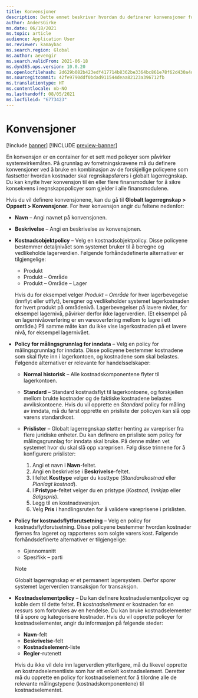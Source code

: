 ```yaml
---
title: Konvensjoner
description: Dette emnet beskriver hvordan du definerer konvensjoner for å fastsette hvordan kostnader skal beregnes i Globalt lagerregnskap.
author: AndersGirke
ms.date: 06/18/2021
ms.topic: article
audience: Application User
ms.reviewer: kamaybac
ms.search.region: Global
ms.author: aevengir
ms.search.validFrom: 2021-06-18
ms.dyn365.ops.version: 10.0.20
ms.openlocfilehash: 2d629b082b423edf417714b8362be3364bc861e78f62d430a4d7083b8c49611a
ms.sourcegitcommit: 42fe9790ddf0bdad911544deaa82123a396712fb
ms.translationtype: HT
ms.contentlocale: nb-NO
ms.lasthandoff: 08/05/2021
ms.locfileid: "6773423"
---
```

# <a name="conventions"></a>Konvensjoner

[!include [banner](../includes/banner.md)]
[!INCLUDE [preview-banner](../includes/preview-banner.md)]

En konvensjon er en container for et sett med policyer som påvirker systemvirkemåten. På grunnlag av forretningskravene må du definere konvensjoner ved å bruke en kombinasjon av de forskjellige policyene som fastsetter hvordan kostnader skal regnskapsførers i globalt lagerregnskap. Du kan knytte hver konvensjon til én eller flere finansmoduler for å sikre konsekvens i regnskapspolicyer som gjelder i alle finansmodulene.

Hvis du vil definere konvensjonene, kan du gå til **Globalt lagerregnskap \> Oppsett \> Konvensjoner**. For hver konvensjon angir du feltene nedenfor:

- **Navn** – Angi navnet på konvensjonen.
- **Beskrivelse** – Angi en beskrivelse av konvensjonen.
- **Kostnadsobjektpolicy** – Velg en kostnadsobjektpolicy. Disse policyene bestemmer detaljnivået som systemet bruker til å beregne og vedlikeholde lagerverdien. Følgende forhåndsdefinerte alternativer er tilgjengelige:

    - Produkt
    - Produkt – Område
    - Produkt – Område – Lager

    Hvis du for eksempel velger *Produkt – Område* for hver lagerbevegelse (innflyt eller utflyt), beregner og vedlikeholder systemet lagerkostnaden for hvert produkt på områdenivå. Lagerbevegelser på lavere nivåer, for eksempel lagernivå, påvirker derfor ikke lagerverdien. (Et eksempel på en lagernivåoverføring er en vareoverføring mellom to lagre i ett område.) På samme måte kan du ikke vise lagerkostnaden på et lavere nivå, for eksempel lagernivået.

- **Policy for målingsgrunnlag for inndata** – Velg en policy for målingsgrunnlag for inndata. Disse policyene bestemmer kostnadene som skal flyte inn i lagerkontoen, og kostnadene som skal belastes. Følgende alternativer er relevante for handelsselskaper:

    - **Normal historisk** – Alle kostnadskomponentene flyter til lagerkontoen.
    - **Standard** – Standard kostnadsflyt til lagerkontoene, og forskjellen mellom brukte kostnader og de faktiske kostnadene belastes avvikskontoene. Hvis du vil opprette en *Standard* policy for måling av inndata, må du først opprette en prisliste der policyen kan slå opp varens standardkost.
    - **Prislister** – Globalt lagerregnskap støtter henting av varepriser fra flere juridiske enheter. Du kan definere en prisliste som policy for målingsgrunnlag for inndata skal bruke. På denne måten vet systemet hvor du skal slå opp vareprisen. Følg disse trinnene for å konfigurere prislister:

        1. Angi et navn i **Navn**-feltet.
        1. Angi en beskrivelse i **Beskrivelse**-feltet.
        1. I feltet **Kosttype** velger du kosttype (*Standardkostnad* eller *Planlagt kostnad*).
        1. I **Pristype**-feltet velger du en pristype (*Kostnad*, *Innkjøp* eller *Salgspris*).
        1. Legg til en kostnadsversjon.
        1. Velg **Pris** i handlingsruten for å validere vareprisene i prislisten.

- **Policy for kostnadsflytforutsetning** – Velg en policy for kostnadsflytforutsetning. Disse policyene bestemmer hvordan kostnader fjernes fra lageret og rapporteres som solgte varers kost. Følgende forhåndsdefinerte alternativer er tilgjengelige:

    - Gjennomsnitt
    - Spesifikk – parti

    > [!NOTE]
    > Globalt lagerregnskap er et permanent lagersystem. Derfor sporer systemet lagerverdien transaksjon for transaksjon.

- **Kostnadselementpolicy** – Du kan definere kostnadselementpolicyer og koble dem til dette feltet. Et *kostnadselement* er kostnaden for en ressurs som forbrukes av en hendelse. Du kan bruke kostnadselementer til å spore og kategorisere kostnader. Hvis du vil opprette policyer for kostnadselementer, angir du informasjon på følgende steder:

    - **Navn**-felt
    - **Beskrivelse**-felt
    - **Kostnadselement**-liste
    - **Regler**-rutenett

    Hvis du ikke vil dele inn lagerverdien ytterligere, må du likevel opprette en kostnadselementliste som har ett enkelt kostnadselement. Deretter må du opprette en policy for kostnadselement for å tilordne alle de relevante målingstypene (kostnadskomponentene) til kostnadselementet.
